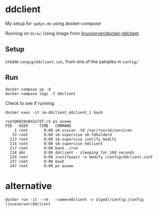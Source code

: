 # ddclient
My setup for `spdyn.de` using docker-compose

Running on `dirac`
Using image from [linuxserver/docker-ddclient](https://github.com/linuxserver/docker-ddclient)

## Setup
create `congig/ddclient.con`, from one of the samples in `config/`

## Run
```
docker-compose up -d
docker-compose logs -f ddclient
```

Check to see if running:
```
docker exec -it im-ddclient_ddclient_1 bash

root@6828e8d2a7d7:/$ ps auxww
PID   USER     TIME   COMMAND
    1 root       0:00 s6-svscan -t0 /var/run/s6/services
   33 root       0:00 s6-supervise s6-fdholderd
  213 root       0:00 s6-supervise inotify_modify
  214 root       0:00 s6-supervise ddclient
  217 root       0:00 bash ./run
  218 abc        0:00 ddclient - sleeping for 160 seconds
  224 root       0:00 inotifywait -e modify /config/ddclient.conf
  237 root       0:00 bash
  247 root       0:00 ps auxww

```

# alternative
```
docker run -it --rm  --name=ddclient -v $(pwd)/config:/config linuxserver/ddclient
```
